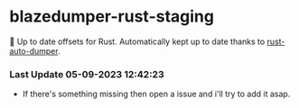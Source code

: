 # blazedumper-rust-staging

🚀 Up to date offsets for Rust. Automatically kept up to date thanks to [rust-auto-dumper](https://github.com/Akandesh/rust-auto-dumper).


### Last Update 05-09-2023 12:42:23
- If there's something missing then open a issue and i'll try to add it asap.
